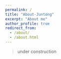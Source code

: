```yaml
---
permalink: /
title: "About-Juntong"
excerpt: "About me"
author_profile: true
redirect_from: 
  - /about/
  - /about.html
---
```



> under construction